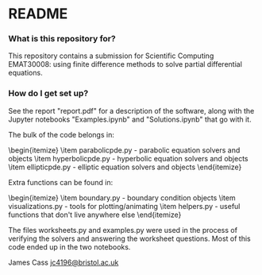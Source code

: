 # README #

### What is this repository for? ###

This repository contains a submission for Scientific Computing EMAT30008: using finite difference methods to
solve partial differential equations.

### How do I get set up? ###

See the report "report.pdf" for a description of the software, along with the Jupyter notebooks
"Examples.ipynb" and "Solutions.ipynb" that go with it.

The bulk of the code belongs in: 

\begin{itemize}
\item parabolicpde.py - parabolic equation solvers and objects
\item hyperbolicpde.py - hyperbolic equation solvers and objects
\item ellipticpde.py - elliptic equation solvers and objects
\end{itemize}

Extra functions can be found in: 

\begin{itemize}
\item boundary.py - boundary condition objects
\item visualizations.py - tools for plotting/animating
\item helpers.py - useful functions that don't live anywhere else
\end{itemize}

The files worksheets.py and examples.py were used in the process of verifying the solvers and answering
the worksheet questions. Most of this code ended up in the two notebooks.

James Cass
jc4196@bristol.ac.uk